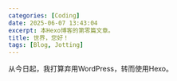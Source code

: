 ```yaml
---
categories: [Coding]
date: 2025-06-07 13:43:04
excerpt: 本Hexo博客的第零篇文章。
title: 世界，您好！
tags: [Blog, Jotting]
---
```


从今日起，我打算弃用WordPress，转而使用Hexo。
